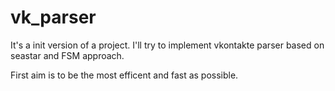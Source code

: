 # vk_parser

It's a init version of a project.
I'll try to implement vkontakte parser based on seastar and FSM approach.

First aim is to be the most efficent and fast as possible.
